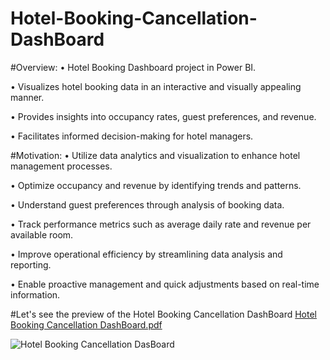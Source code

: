 # Hotel-Booking-Cancellation-DashBoard

#Overview:
• Hotel Booking Dashboard project in Power BI.

• Visualizes hotel booking data in an interactive and visually appealing manner.

• Provides insights into occupancy rates, guest preferences, and revenue.

• Facilitates informed decision-making for hotel managers.

#Motivation:
• Utilize data analytics and visualization to enhance hotel management processes.

• Optimize occupancy and revenue by identifying trends and patterns.

• Understand guest preferences through analysis of booking data.

• Track performance metrics such as average daily rate and revenue per available room.

• Improve operational efficiency by streamlining data analysis and reporting.

• Enable proactive management and quick adjustments based on real-time information.

#Let's see the preview of the Hotel Booking Cancellation DashBoard
[Hotel Booking Cancellation DashBoard.pdf](https://github.com/sajadul-d/Hotel-Booking-Cancellation-DashBoard/files/11557426/Hotel.Booking.Cancellation.DashBoard.pdf)

![Hotel Booking Cancellation DasBoard](https://github.com/sajadul-d/Hotel-Booking-Cancellation-DashBoard/assets/76832635/fa4dcc73-4f18-4d15-a9af-996cc99400ea)
